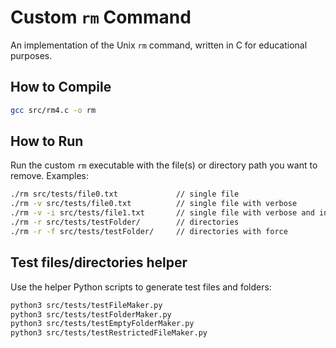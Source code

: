 # Custom `rm` Command

An implementation of the Unix `rm` command, written in C for educational purposes.

##  How to Compile

```bash
gcc src/rm4.c -o rm
```


## How to Run

Run the custom `rm` executable with the file(s) or directory path you want to remove. Examples:

```bash
./rm src/tests/file0.txt             // single file
./rm -v src/tests/file0.txt          // single file with verbose
./rm -v -i src/tests/file1.txt       // single file with verbose and interactive
./rm -r src/tests/testFolder/        // directories
./rm -r -f src/tests/testFolder/     // directories with force
```

## Test files/directories helper

Use the helper Python scripts to generate test files and folders:

```bash
python3 src/tests/testFileMaker.py
python3 src/tests/testFolderMaker.py
python3 src/tests/testEmptyFolderMaker.py
python3 src/tests/testRestrictedFileMaker.py
```